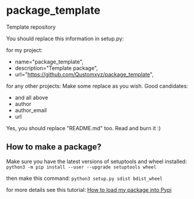 # package_template
Template repository

You should replace this information in setup.py:

for my project:
- name="package_template",
- description="Template package",
- url="https://github.com/Qustomxyz/package_template",

for any other projects:
Make some replace as you wish. Good candidates:
- and all above
- author
- author_email
- url

Yes, you should replace "README.md" too. Read and burn it :)

## How to make a package?
Make sure you have the latest versions of setuptools and wheel installed:
`python3 -m pip install --user --upgrade setuptools wheel`

then make this command:
`python3 setup.py sdist bdist_wheel`

for more details see this tutorial:
[How to load my package into Pypi](https://packaging.python.org/tutorials/packaging-projects/)
